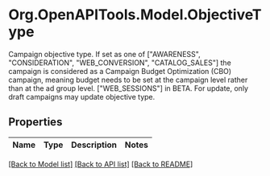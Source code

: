 # Org.OpenAPITools.Model.ObjectiveType
Campaign objective type. If set as one of [\"AWARENESS\", \"CONSIDERATION\", \"WEB_CONVERSION\", \"CATALOG_SALES\"] the campaign is considered as a Campaign Budget Optimization (CBO) campaign, meaning budget needs to be set at the campaign level rather than at the ad group level. [\"WEB_SESSIONS\"] in BETA. For update, only draft campaigns may update objective type.

## Properties

Name | Type | Description | Notes
------------ | ------------- | ------------- | -------------

[[Back to Model list]](../README.md#documentation-for-models) [[Back to API list]](../README.md#documentation-for-api-endpoints) [[Back to README]](../README.md)

